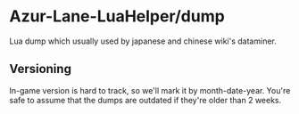 # Azur-Lane-LuaHelper/dump
Lua dump which usually used by japanese and chinese wiki's dataminer.

## Versioning
In-game version is hard to track, so we'll mark it by month-date-year. You're safe to assume that the dumps are outdated if they're older than 2 weeks.